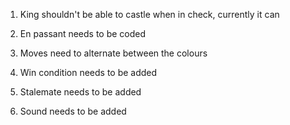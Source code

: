 1. King shouldn't be able to castle when in check, currently it can

2. En passant needs to be coded

3. Moves need to alternate between the colours

4. Win condition needs to be added

5. Stalemate needs to be added

6. Sound needs to be added